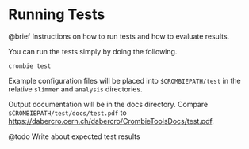 # Running Tests

@brief Instructions on how to run tests and how to evaluate results.

You can run the tests simply by doing the following.

    crombie test

Example configuration files will be placed into `$CROMBIEPATH/test` in 
the relative `slimmer` and `analysis` directories.

Output documentation will be in the docs directory.
Compare `$CROMBIEPATH/test/docs/test.pdf` to
https://dabercro.cern.ch/dabercro/CrombieToolsDocs/test.pdf.

@todo Write about expected test results
